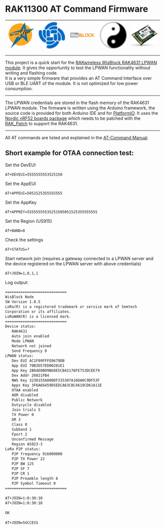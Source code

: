# RAK11300 AT Command Firmware

| <center><img src="./assets/rakstar.jpg" alt="RAKstar" width="250"></center>  | <center><img src="./assets/RAK-Whirls.png" alt="RAKWireless" width="250"></center> | <center><img src="./assets/WisBlock.png" alt="WisBlock" width="250"></center> | <center><img src="./assets/Yin_yang-48x48.png" alt="BeeGee" width="250"></center>  | <center><img src="./assets/RAK4631.png" alt="RAK4631" width="250"></center>  |
| -- | -- | -- | -- | -- |

----

This project is a quick start for the [RAKwireless WisBlock RAK4631 LPWAN module](https://docs.rakwireless.com/Product-Categories/WisBlock/). It gives the opportunity to test the LPWAN functionality without writing and flashing code.    
It is a very simple firmware that provides an AT Command Interface over USB or BLE UART of the module. It is not optimized for low power consumption.

----

The LPWAN credentials are stored in the flash memory of the RAK4631 LPWAN module. The firmware is written using the Arduino framework, the source code is provided for both Arduino IDE and for [PlatformIO](https://platformio.org/). It uses the [Nordic nRF52 boards package](https://docs.platformio.org/en/latest//boards/index.html#nordic-nrf52) which needs to be patched with the [RAK_Patch](https://github.com/RAKWireless/WisBlock/tree/master/PlatformIO) to support the RAK4631. 

----

All AT commands are listed and explained in the [AT-Command Manual](./AT-Command.md). 

## Short example for OTAA connection test:    
Set the DevEUI
```
AT+DEVEUI=5555555553525150
```
Set the AppEUI
```
AT+APPEUI=5051525355555555
```
Set the AppKey
```
AT+APPKEY=55555555535251505051525355555555
```
Set the Region (US915)
```
AT+BAND=8
```
Check the settings
```
AT+STATUS=?
```
Start network join (requires a gateway connected to a LPWAN server and the device registered on the LPWAN server with above credentials)
```
AT+JOIN=1,0,1,1
```

Log output:    
```
============================
WisBlock Node
SW Version 1.0.5
LoRa(R) is a registered trademark or service mark of Semtech Corporation or its affiliates.
LoRaWAN(R) is a licensed mark.
============================
Device status:
   RAK4631
   Auto join enabled
   Mode LPWAN
   Network not joined
   Send Frequency 0
LPWAN status:
   Dev EUI AC1F09FFFE0679DB
   App EUI 70B3D57ED00201E1
   App Key 2B84E0B09B68E5CB42176FE753DCEE79
   Dev Addr 26021FB4
   NWS Key 323D155A000DF335307A16DA0C9DF53F
   Apps Key 3F6A66459D5EDCA63CBC4619CD61A11E
   OTAA enabled
   ADR disabled
   Public Network
   Dutycycle disabled
   Join trials 5
   TX Power 0
   DR 3
   Class 0
   Subband 1
   Fport 2
   Unconfirmed Message
   Region AS923-3
LoRa P2P status:
   P2P frequency 916000000
   P2P TX Power 22
   P2P BW 125
   P2P SF 7
   P2P CR 1
   P2P Preamble length 8
   P2P Symbol Timeout 0
============================

AT+JOIN=1:0:30:10
AT+JOIN=1:0:30:10

OK

AT+JOIN=SUCCESS
```